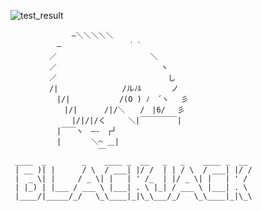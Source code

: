 ![test_result](https://circleci.com/gh/waday/pair_pro/tree/test.svg?style=shield&circle-token=:circle-token)

```
       　　　　―＼＼＼＼＼
       　　―　　　　　　　　　｀｀
       　／　　　　　　　　　　　　 ＼
       　／　　　　　　　　　　　　　　ヽ
       　／　　　　　　　　　　　　　　　し
       　/|　　　　　　　　 /ルﾉﾙ　　　　ノ
       　　|/|　　　　　　 /(O ) ﾉ　´ヽ　 彡
       　　　|/|　　　 /|/＼　　/　|6/　 彡
       　　　　|/|/|/く　　　＼|￣￣￣￣￣|
       　　|￣￣ヽ　―‐　┌┘
       　　|　　　　＼⌒ ＿|
        　　　　　　　￣
 ____  _        _    ____ _  __   _   _    ____ _  __
 | __ )| |      / \  / ___| |/ /  | | / \  / ___| |/ /
 |  _ \| |     / _ \| |   | ' /_  | |/ _ \| |   | ' / 
 | |_) | |___ / ___ \ |___| . \ |_| / ___ \ |___| . \ 
 |____/|_____/_/   \_\____|_|\_\___/_/   \_\____|_|\_\
                                                      
```
